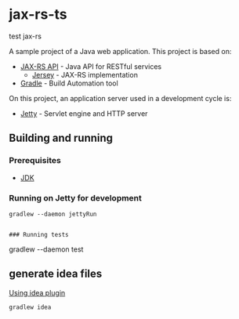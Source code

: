jax-rs-ts
=========

test jax-rs

A sample project of a Java web application.
This project is based on:

* [JAX-RS API](https://java.net/projects/jax-rs-spec) - Java API for RESTful services
  * [Jersey](https://jersey.java.net/) - JAX-RS implementation
* [Gradle](http://www.gradle.org/) - Build Automation tool

On this project, an application server used in a development cycle is:

* [Jetty](http://www.eclipse.org/jetty/) - Servlet engine and HTTP server

## Building and running

### Prerequisites

* [JDK](http://www.oracle.com/technetwork/java/javase/downloads/index.html)

### Running on Jetty for development

```
gradlew --daemon jettyRun


### Running tests

```
gradlew --daemon test

## generate idea files
[Using idea plugin](http://www.gradle.org/docs/current/userguide/idea_plugin.html)

```
gradlew idea


